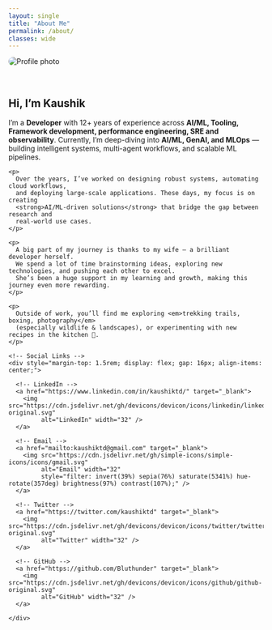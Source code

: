 ```yaml
---
layout: single
title: "About Me"
permalink: /about/
classes: wide
---
```


<div style="display: flex; align-items: center; gap: 2rem; flex-wrap: wrap;">

  <!-- Profile Image -->
  <div style="flex: 1; min-width: 250px;">
    <img src="{{ site.baseurl }}/assets/images/profile.png" alt="Profile photo" style="border-radius: 12px; max-width: 300px;">
  </div>

  <!-- Intro -->
  <div style="flex: 2; min-width: 280px;">
    <h2>Hi, I’m Kaushik </h2>
    <p>
      I’m a <strong>Developer</strong> with 12+ years of experience across
      <strong>AI/ML, Tooling, Framework development, performance engineering, SRE and observability</strong>.  
      Currently, I’m deep-diving into <strong>AI/ML, GenAI, and MLOps</strong> — building
      intelligent systems, multi-agent workflows, and scalable ML pipelines.
    </p>

    <p>
      Over the years, I’ve worked on designing robust systems, automating cloud workflows,
      and deploying large-scale applications. These days, my focus is on creating
      <strong>AI/ML-driven solutions</strong> that bridge the gap between research and
      real-world use cases.
    </p>

    <p>
      A big part of my journey is thanks to my wife — a brilliant developer herself.  
      We spend a lot of time brainstorming ideas, exploring new technologies, and pushing each other to excel.  
      She’s been a huge support in my learning and growth, making this journey even more rewarding.
    </p>

    <p>
      Outside of work, you’ll find me exploring <em>trekking trails, boxing, photography</em>
      (especially wildlife & landscapes), or experimenting with new recipes in the kitchen 🍳.
    </p>

    <!-- Social Links -->
    <div style="margin-top: 1.5rem; display: flex; gap: 16px; align-items: center;">

      <!-- LinkedIn -->
      <a href="https://www.linkedin.com/in/kaushiktd/" target="_blank">
        <img src="https://cdn.jsdelivr.net/gh/devicons/devicon/icons/linkedin/linkedin-original.svg" 
             alt="LinkedIn" width="32" />
      </a>

      <!-- Email -->
      <a href="mailto:kaushiktd@gmail.com" target="_blank">
        <img src="https://cdn.jsdelivr.net/gh/simple-icons/simple-icons/icons/gmail.svg" 
             alt="Email" width="32" 
             style="filter: invert(39%) sepia(76%) saturate(5341%) hue-rotate(357deg) brightness(97%) contrast(107%);" />
      </a>

      <!-- Twitter -->
      <a href="https://twitter.com/kaushiktd" target="_blank">
        <img src="https://cdn.jsdelivr.net/gh/devicons/devicon/icons/twitter/twitter-original.svg" 
             alt="Twitter" width="32" />
      </a>

      <!-- GitHub -->
      <a href="https://github.com/Bluthunder" target="_blank">
        <img src="https://cdn.jsdelivr.net/gh/devicons/devicon/icons/github/github-original.svg" 
             alt="GitHub" width="32" />
      </a>

    </div>
  </div>
</div>
